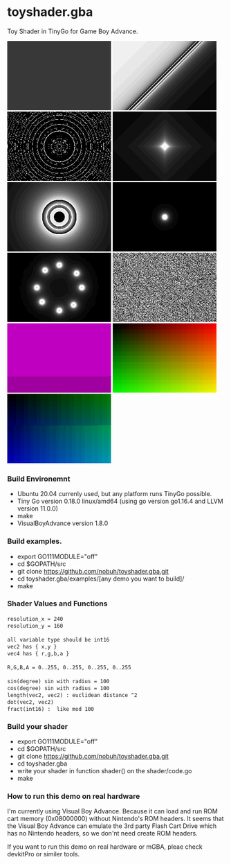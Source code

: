 # toyshader.gba

Toy Shader in TinyGo for Game Boy Advance.

![](https://github.com/nobuh/toyshader.gba/blob/master/examples/gray/gray.png)
![](https://github.com/nobuh/toyshader.gba/blob/master/examples/slope/slope.png)
![](https://github.com/nobuh/toyshader.gba/blob/master/examples/rings/rings.png)
![](https://github.com/nobuh/toyshader.gba/blob/master/examples/diamond/diamond.png)
![](https://github.com/nobuh/toyshader.gba/blob/master/examples/blackhole/blackhole.png)
![](https://github.com/nobuh/toyshader.gba/blob/master/examples/dot/dot.png)
![](https://github.com/nobuh/toyshader.gba/blob/master/examples/8dots/8dots.png)
![](https://github.com/nobuh/toyshader.gba/blob/master/examples/rand/rand.png)
![](https://github.com/nobuh/toyshader.gba/blob/master/examples/blinking/blinking.png)
![](https://github.com/nobuh/toyshader.gba/blob/master/examples/gradient/gradient.png)
![](https://github.com/nobuh/toyshader.gba/blob/master/examples/blinkinggradient/blinkinggradient.png)

### Build Environemnt

- Ubuntu 20.04 currenly used, but any platform runs TinyGo possible.
- Tiny Go version 0.18.0 linux/amd64 (using go version go1.16.4 and LLVM version 11.0.0)
- make
- VisualBoyAdvance version 1.8.0

### Build examples.

- export GO111MODULE="off"
- cd $GOPATH/src
- git clone https://github.com/nobuh/toyshader.gba.git
- cd toyshader.gba/examples/[any demo you want to build]/
- make

### Shader Values and Functions

```
resolution_x = 240
resolution_y = 160

all variable type should be int16
vec2 has { x,y }
vec4 has { r,g,b,a }

R,G,B,A = 0..255, 0..255, 0..255, 0..255

sin(degree) sin with radius = 100
cos(degree) sin with radius = 100
length(vec2, vec2) : euclidean distance ^2
dot(vec2, vec2) 
fract(int16) :  like mod 100
```

### Build your shader

- export GO111MODULE="off"
- cd $GOPATH/src
- git clone https://github.com/nobuh/toyshader.gba.git
- cd toyshader.gba
- write your shader in function shader() on the shader/code.go
- make

### How to run this demo on real hardware

I'm currently using Visual Boy Advance. Because it can load and run ROM cart memory (0x08000000) without Nintendo's ROM headers.
It seems that the Visual Boy Advance can emulate the 3rd party Flash Cart Drive which has no Nintendo headers, so we don'nt need create ROM headers.  

If you want to run this demo on real hardware or mGBA, pleae check devkitPro or similer tools.
